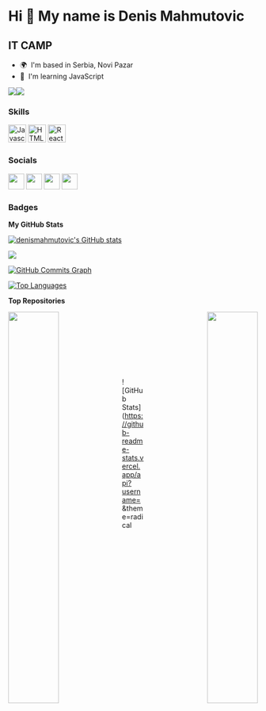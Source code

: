 
Hi 👋 My name is Denis Mahmutovic
=================================

IT CAMP
-------

* 🌍  I'm based in Serbia, Novi Pazar
* 🧠  I'm learning JavaScript

<a href="https://www.twitter.com/denismahmutovic" target="_blank" rel="noreferrer"><img
src="https://img.shields.io/twitter/follow/denismahmutovic?logo=twitter&style=for-the-badge&color=0891b2&labelColor=1c1917"
/></a><a href="https://www.github.com/denismahmutovic" target="_blank" rel="noreferrer"><img
src="https://img.shields.io/github/followers/denismahmutovic?logo=github&style=for-the-badge&color=0891b2&labelColor=1c1917" /></a>

### Skills

<p align="left">
<a href="https://developer.mozilla.org/en-US/docs/Web/JavaScript" target="_blank" rel="noreferrer"><img src="https://raw.githubusercontent.com/danielcranney/readme-generator/main/public/icons/skills/javascript-colored.svg" width="36" height="36" alt="Javascript" /></a>
<a href="https://developer.mozilla.org/en-US/docs/Glossary/HTML5" target="_blank" rel="noreferrer"><img src="https://raw.githubusercontent.com/danielcranney/readme-generator/main/public/icons/skills/html5-colored.svg" width="36" height="36" alt="HTML5" /></a>
<a href="https://reactjs.org/" target="_blank" rel="noreferrer"><img src="https://raw.githubusercontent.com/danielcranney/readme-generator/main/public/icons/skills/react-colored.svg" width="36" height="36" alt="React" /></a>
</p>


### Socials

<p align="left"> <a href="https://www.facebook.com/denismahmutovic" target="_blank" rel="noreferrer"><img src="https://raw.githubusercontent.com/danielcranney/readme-generator/main/public/icons/socials/facebook.svg" width="32" height="32" /></a> <a href="https://www.github.com/denismahmutovic" target="_blank" rel="noreferrer"><img src="https://raw.githubusercontent.com/danielcranney/readme-generator/main/public/icons/socials/github.svg" width="32" height="32" /></a> <a href="http://www.instagram.com/deny.np" target="_blank" rel="noreferrer"><img src="https://raw.githubusercontent.com/danielcranney/readme-generator/main/public/icons/socials/instagram.svg" width="32" height="32" /></a> <a href="https://www.twitter.com/denismahmutovic" target="_blank" rel="noreferrer"><img src="https://raw.githubusercontent.com/danielcranney/readme-generator/main/public/icons/socials/twitter.svg" width="32" height="32" /></a></p>

### Badges

<b>My GitHub Stats</b>

<a href="http://www.github.com/denismahmutovic"><img src="https://github-readme-stats.vercel.app/api?username=denismahmutovic&show_icons=true&hide=&count_private=true&title_color=0891b2&text_color=ffffff&icon_color=0891b2&bg_color=1c1917&hide_border=true&show_icons=true" alt="denismahmutovic's GitHub stats" /></a>

<a href="http://www.github.com/denismahmutovic"><img src="https://github-readme-streak-stats.herokuapp.com/?user=denismahmutovic&stroke=ffffff&background=1c1917&ring=0891b2&fire=0891b2&currStreakNum=ffffff&currStreakLabel=0891b2&sideNums=ffffff&sideLabels=ffffff&dates=ffffff&hide_border=true" /></a>

<a href="http://www.github.com/denismahmutovic"><img src="https://activity-graph.herokuapp.com/graph?username=denismahmutovic&bg_color=1c1917&color=ffffff&line=0891b2&point=ffffff&area_color=1c1917&area=true&hide_border=true&custom_title=GitHub%20Commits%20Graph" alt="GitHub Commits Graph" /></a>

<a href="https://github.com/denismahmutovic" align="left"><img src="https://github-readme-stats.vercel.app/api/top-langs/?username=denismahmutovic&langs_count=10&title_color=0891b2&text_color=ffffff&icon_color=0891b2&bg_color=1c1917&hide_border=true&locale=en&custom_title=Top%20%Languages" alt="Top Languages" /></a>

<b>Top Repositories</b>

<div width="100%" align="center"><a href="https://github.com/denismahmutovic/javaScript" align="left"><img align="left" width="45%" src="https://github-readme-stats.vercel.app/api/pin/?username=denismahmutovic&repo=javaScript&title_color=0891b2&text_color=ffffff&icon_color=0891b2&bg_color=1c1917&hide_border=true&locale=en" /></a><a href="https://github.com/denismahmutovic/it-kamp" align="right"><img align="right" width="45%" src="https://github-readme-stats.vercel.app/api/pin/?username=denismahmutovic&repo=it-kamp&title_color=0891b2&text_color=ffffff&icon_color=0891b2&bg_color=1c1917&hide_border=true&locale=en" /></a></div><br /><br /><br /><br /><br /><br /><br />

![GitHub Stats](https://github-readme-stats.vercel.app/api?username= &theme=radical
